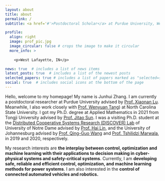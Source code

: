 ```yaml
---
layout: about
title: about
permalink: /
subtitle: <a href='#'>Postdoctoral Scholar</a> at Purdue University, West Lafayette

profile:
  align: right
  image: prof_pic.jpg
  image_circular: false # crops the image to make it circular
  more_info: >
  
    <p>West Lafayette, IN</p>

news: true  # includes a list of news items
latest_posts: true  # includes a list of the newest posts
selected_papers: true # includes a list of papers marked as "selected={true}"
social: true  # includes social icons at the bottom of the page
---
```


Hello, welcome to my homepage! My name is Junhui Zhang. I am currently a postdoctoral researcher at Purdue University advised by [Prof. Xiaonan Lu](https://sites.temple.edu/ecexiaonanlu/people/). Meanwhile, I also work closely with [Prof. Wenyuan Tang](https://tangwenyuan.github.io/)) at North Carolina State University. I got my Ph.D. degree at Applied Mathematics in 2021 from Tongji University advised by [Prof. Jitao Sun](https://math.tongji.edu.cn/info/1147/8803.htm). I was a visiting Ph.D. student at the [Distributed Cooperative Systems Research (DISCOVER) Lab](https://sites.google.com/a/nd.edu/discoverlab/) of University of Notre Dame advised by [Prof. Hai Lin](https://www3.nd.edu/~hlin1/), and the University of Johannesburg advised by [Prof. Qing-Guo Wang](https://www.uj.ac.za/members/prof-qing-guo-wang/) and [Prof. Tshilidzi Marwala](https://en.m.wikipedia.org/wiki/Tshilidzi_Marwala), in 2019 and 2020, respectively. 

My research interests are  **the interplay between control, optimization and machine learning with their applications to decision making in cyber-physical systems and safety-critical systems**. Currently, I am **developing safe, reliable and efficient control, optimization, and machine learning methods for power systems**. I am also interested in the **control of connected automated vehicles and robotics.**

